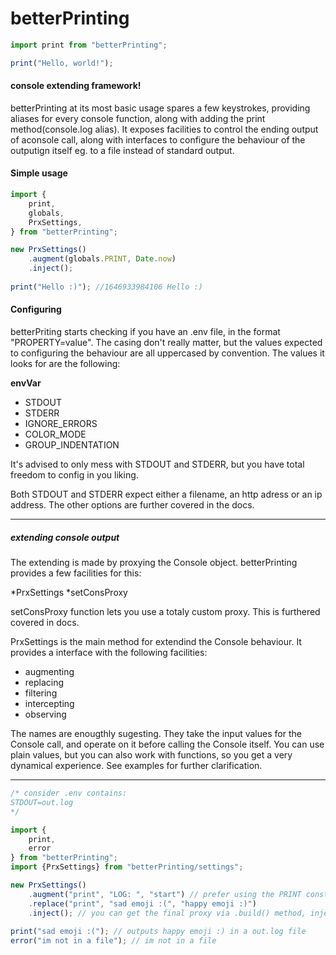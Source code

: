 # betterPrinting #

```js
import print from "betterPrinting";

print("Hello, world!");
```

#### console extending framework! ####

betterPrinting at its most basic usage spares a few keystrokes, providing aliases for every console function, along with adding the print method(console.log alias). It exposes facilities to control the ending output of aconsole call, along with interfaces to configure the behaviour of the outputign itself eg. to a file instead of standard output.

#### Simple usage ####
```js
import {
	print,
	globals,
	PrxSettings,
} from "betterPrinting";

new PrxSettings()
	.augment(globals.PRINT, Date.now)
	.inject();
	
print("Hello :)"); //1646933984106 Hello :)
```

#### Configuring ####

betterPriting starts checking if you have an .env file, in the format "PROPERTY=value". The casing don't really matter, but the values expected to configuring the behaviour are all uppercased by convention. The values it looks for are the following:

**envVar**
* STDOUT
* STDERR
* IGNORE_ERRORS
* COLOR_MODE
* GROUP_INDENTATION

It's advised to only mess with STDOUT and STDERR, but you have total freedom to config in you liking.

Both STDOUT and STDERR expect either a filename, an http adress or an ip address. The other options are further covered in the docs.

---

##### extending console output #####

The extending is made by proxying the Console object. betterPrinting provides a few facilities for this:

*PrxSettings
*setConsProxy

setConsProxy function lets you use a totaly custom proxy. This is furthered covered in docs.

PrxSettings is the main method for extendind the Console behaviour. It provides a interface with the following facilities:

* augmenting
* replacing
* filtering
* intercepting
* observing

The names are enougthly sugesting. They take the input values for the Console call, and operate on it before calling the Console itself. You can use plain values, but you can also work with functions, so you get a very dynamical experience. See examples for further clarification.

---

```js
/* consider .env contains:
STDOUT=out.log
*/

import {
	print,
	error
} from "betterPrinting";
import {PrxSettings} from "betterPrinting/settings";

new PrxSettings()
	.augment("print", "LOG: ", "start") // prefer using the PRINT constant from the globals module!
	.replace("print", "sad emoji :(", "happy emoji :)")
	.inject(); // you can get the final proxy via .build() method, inject automate the proxy insertion into console object
	
print("sad emoji :("); // outputs happy emoji :) in a out.log file
error("im not in a file"); // im not in a file
```


